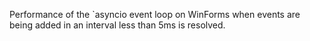 ﻿Performance of the `asyncio event loop on WinForms when events are being added in an interval less than 5ms is resolved.
